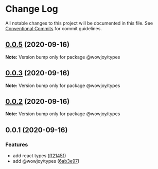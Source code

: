 # Change Log

All notable changes to this project will be documented in this file.
See [Conventional Commits](https://conventionalcommits.org) for commit guidelines.

## [0.0.5](https://github.com/wow-joy/wowjoy/compare/@wowjoy/types@0.0.3...@wowjoy/types@0.0.5) (2020-09-16)

**Note:** Version bump only for package @wowjoy/types





## [0.0.3](https://github.com/wow-joy/wowjoy/compare/@wowjoy/types@0.0.2...@wowjoy/types@0.0.3) (2020-09-16)

**Note:** Version bump only for package @wowjoy/types





## [0.0.2](https://github.com/wow-joy/wowjoy/compare/@wowjoy/types@0.0.1...@wowjoy/types@0.0.2) (2020-09-16)

**Note:** Version bump only for package @wowjoy/types





## 0.0.1 (2020-09-16)


### Features

*  add react types ([ff21451](https://github.com/wow-joy/wowjoy/commit/ff21451ede6bb1eadb90a43faa4e7ee90c9eee56))
* add @wowjoy/types ([6ab3e97](https://github.com/wow-joy/wowjoy/commit/6ab3e970212bffe55f6baabee017fb85b15637ce))
